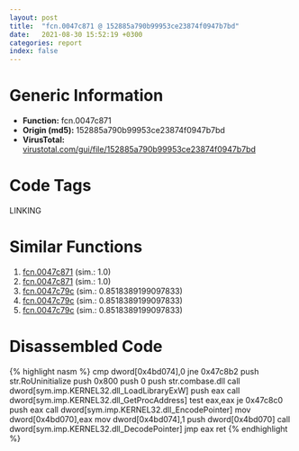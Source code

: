 ```yaml
---
layout: post
title:  "fcn.0047c871 @ 152885a790b99953ce23874f0947b7bd"
date:   2021-08-30 15:52:19 +0300
categories: report
index: false
---
```


# Generic Information
- **Function:** fcn.0047c871
- **Origin (md5):** 152885a790b99953ce23874f0947b7bd
- **VirusTotal:** [virustotal.com/gui/file/152885a790b99953ce23874f0947b7bd][virustotal_ref]

# Code Tags
<span class="tag" id="LINKING">LINKING</span>


# Similar Functions

1. [fcn.0047c871][similar_1_ref] (sim.: 1.0)
2. [fcn.0047c871][similar_2_ref] (sim.: 1.0)
3. [fcn.0047c79c][similar_3_ref] (sim.: 0.8518389199097833)
4. [fcn.0047c79c][similar_4_ref] (sim.: 0.8518389199097833)
5. [fcn.0047c79c][similar_5_ref] (sim.: 0.8518389199097833)


# Disassembled Code

{% highlight nasm %}
cmp dword[0x4bd074],0
jne 0x47c8b2
push str.RoUninitialize
push 0x800
push 0
push str.combase.dll
call dword[sym.imp.KERNEL32.dll_LoadLibraryExW]
push eax
call dword[sym.imp.KERNEL32.dll_GetProcAddress]
test eax,eax
je 0x47c8c0
push eax
call dword[sym.imp.KERNEL32.dll_EncodePointer]
mov dword[0x4bd070],eax
mov dword[0x4bd074],1
push dword[0x4bd070]
call dword[sym.imp.KERNEL32.dll_DecodePointer]
jmp eax
ret 
{% endhighlight %}


[similar_1_ref]: /report/fcn.0047c871@912f1d013a0d6151bc7a7cef6da1b2a0
[similar_2_ref]: /report/fcn.0047c871@fb9b7d22bc1c143ac66b0575cbdd088d
[similar_3_ref]: /report/fcn.0047c79c@152885a790b99953ce23874f0947b7bd
[similar_4_ref]: /report/fcn.0047c79c@fb9b7d22bc1c143ac66b0575cbdd088d
[similar_5_ref]: /report/fcn.0047c79c@912f1d013a0d6151bc7a7cef6da1b2a0
[virustotal_ref]: https://www.virustotal.com/gui/file/152885a790b99953ce23874f0947b7bd